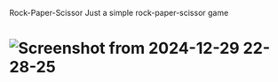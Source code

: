 Rock-Paper-Scissor
Just a simple rock-paper-scissor game
# ![Screenshot from 2024-12-29 22-28-25](https://github.com/user-attachments/assets/9a118470-704d-4a36-a397-1b2aac04d2c2)
